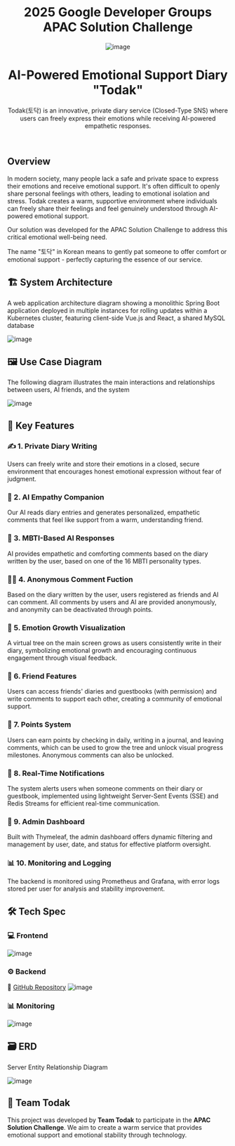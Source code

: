<div align="center">  

# 2025 Google Developer Groups APAC Solution Challenge

![image](https://github.com/user-attachments/assets/e411f617-407d-4b8b-ba77-b515f812b64d)


# AI-Powered Emotional Support Diary "Todak"
Todak(토닥) is an innovative, private diary service (Closed-Type SNS) where users can freely express their emotions while receiving AI-powered empathetic responses.

</div>
<br>

## Overview
In modern society, many people lack a safe and private space to express their emotions and receive emotional support. It's often difficult to openly share personal feelings with others, leading to emotional isolation and stress. Todak creates a warm, supportive environment where individuals can freely share their feelings and feel genuinely understood through AI-powered emotional support.

Our solution was developed for the APAC Solution Challenge to address this critical emotional well-being need.

The name "토닥" in Korean means to gently pat someone to offer comfort or emotional support - perfectly capturing the essence of our service.

## 🏗️ System Architecture
A web application architecture diagram showing a monolithic Spring Boot application deployed in multiple instances for rolling updates within a Kubernetes cluster, featuring client-side Vue.js and React, a shared MySQL database

![image](https://github.com/user-attachments/assets/85ada9d8-542b-42fb-929a-ca1a38bf2a91)


## 🖼️ Use Case Diagram
The following diagram illustrates the main interactions and relationships between users, AI friends, and the system

![image](https://github.com/user-attachments/assets/4d9ff0ab-1a98-49d5-9982-931db681ec1c)


## 🎯 Key Features
### ✍️ 1. Private Diary Writing
Users can freely write and store their emotions in a closed, secure environment that encourages honest emotional expression without fear of judgment.

### 🤖 2. AI Empathy Companion
Our AI reads diary entries and generates personalized, empathetic comments that feel like support from a warm, understanding friend.

### 🧬 3. MBTI-Based AI Responses
AI provides empathetic and comforting comments based on the diary written by the user, based on one of the 16 MBTI personality types.

### 🕵️‍♀️ 4. Anonymous Comment Fuction
Based on the diary written by the user, users registered as friends and AI can comment. All comments by users and AI are provided anonymously, and anonymity can be deactivated through points.

### 🌱 5. Emotion Growth Visualization
A virtual tree on the main screen grows as users consistently write in their diary, symbolizing emotional growth and encouraging continuous engagement through visual feedback.

### 👫 6. Friend Features
Users can access friends' diaries and guestbooks (with permission) and write comments to support each other, creating a community of emotional support.

### 💎 7. Points System
Users can earn points by checking in daily, writing in a journal, and leaving comments, which can be used to grow the tree and unlock visual progress milestones. Anonymous comments can also be unlocked.

### 📡 8. Real-Time Notifications
The system alerts users when someone comments on their diary or guestbook, implemented using lightweight Server-Sent Events (SSE) and Redis Streams for efficient real-time communication.

### 🔧 9. Admin Dashboard
Built with Thymeleaf, the admin dashboard offers dynamic filtering and management by user, date, and status for effective platform oversight.

### 📊 10. Monitoring and Logging
The backend is monitored using Prometheus and Grafana, with error logs stored per user for analysis and stability improvement.

## 🛠️ Tech Spec
### 💻 Frontend
![image](https://github.com/user-attachments/assets/a6d86f63-bc20-4b3f-baba-74de9e9e58da)


### ⚙️ Backend 
🔗 [GitHub Repository](https://github.com/GDG-on-Campus-KNU/4th-SC-TEAM1-BE)
![image](https://github.com/user-attachments/assets/30910601-d2ea-4abc-ba50-5f1d96299453)


### 📊 Monitoring
![image](https://github.com/user-attachments/assets/fb1479ac-06a7-4d25-8575-ece7448a11af)


## 🗃️ ERD
Server Entity Relationship Diagram

![image](https://github.com/user-attachments/assets/4092bcf1-eac7-4c81-b749-08d7ffc5d842)


## 👥 Team Todak
This project was developed by **Team Todak** to participate in the **APAC Solution Challenge**.
We aim to create a warm service that provides emotional support and emotional stability through technology.

